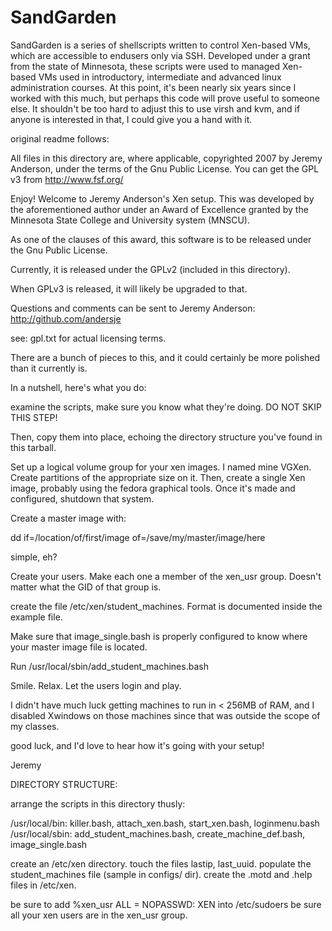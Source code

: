 SandGarden
==========

SandGarden is a series of shellscripts written to control Xen-based VMs, which are accessible to endusers only via SSH.  Developed under a grant from the state of Minnesota, these scripts were used to managed Xen-based VMs used in introductory, intermediate and advanced linux administration courses.  At this point, it's been nearly six years since I worked with this much, but perhaps this code will prove useful to someone else.  It shouldn't be too hard to adjust this to use virsh and kvm, and if anyone is interested in that, I could give you a hand with it.

original readme follows:

All files in this directory are, where applicable, copyrighted 2007 by Jeremy Anderson, under the terms of the Gnu Public License.  You can get the GPL v3 from http://www.fsf.org/

Enjoy!
Welcome to Jeremy Anderson's Xen setup.
This was developed by the aforementioned author under an Award of Excellence granted by the Minnesota State College and University system (MNSCU).

As one of the clauses of this award, this software is to be released under the Gnu Public License.

Currently, it is released under the GPLv2 (included in this directory).

When GPLv3 is released, it will likely be upgraded to that.  

Questions and comments can be sent to Jeremy Anderson:
http://github.com/andersje

see:  gpl.txt for actual licensing terms.


There are a bunch of pieces to this, and it could certainly be more polished than it currently is.

In a nutshell, here's what you do:

examine the scripts, make sure you know what they're doing.
DO NOT SKIP THIS STEP!

Then, copy them into place, echoing the directory structure you've found in this tarball.

Set up a logical volume group for your xen images.  I named mine VGXen.  Create partitions of the appropriate size on it.  Then, create a single Xen image, probably using the fedora graphical tools.  Once it's made and configured, shutdown that system.

Create a master image with:

dd if=/location/of/first/image of=/save/my/master/image/here

simple, eh?

Create your users.  Make each one a member of the xen_usr group.  Doesn't matter what the GID of that group is.

create the file /etc/xen/student_machines.  Format is documented inside the example file.

Make sure that image_single.bash is properly configured to know where your master image file is located.

Run /usr/local/sbin/add_student_machines.bash

Smile.  Relax.  Let the users login and play.

I didn't have much luck getting machines to run in < 256MB of RAM, and I disabled Xwindows on those machines since that was outside the scope of my classes.

good luck, and I'd love to hear how it's going with your setup!

Jeremy


DIRECTORY STRUCTURE:

arrange the scripts in this directory thusly:

/usr/local/bin:  killer.bash, attach_xen.bash, start_xen.bash, loginmenu.bash
/usr/local/sbin:  add_student_machines.bash, create_machine_def.bash, image_single.bash

create an /etc/xen directory.  touch the files lastip, last_uuid.  populate the student_machines file (sample in configs/ dir).
create the .motd and .help files in /etc/xen.

be sure to add %xen_usr ALL = NOPASSWD: XEN  into /etc/sudoers
be sure all your xen users are in the xen_usr group.
